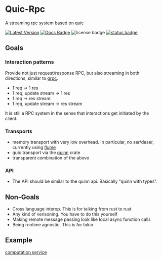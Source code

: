 # Quic-Rpc

A streaming rpc system based on quic

[![Latest Version]][crates.io] [![Docs Badge]][docs.rs] ![license badge] [![status badge]][status link]

[Latest Version]: https://img.shields.io/crates/v/quic-rpc.svg
[crates.io]: https://crates.io/crates/quic-rpc
[Docs Badge]: https://img.shields.io/badge/docs-docs.rs-green
[docs.rs]: https://docs.rs/quic-rpc
[license badge]: https://img.shields.io/crates/l/quic-rpc
[status badge]: https://github.com/n0-computer/quic-rpc/actions/workflows/rust.yml/badge.svg
[status link]: https://github.com/n0-computer/quic-rpc/actions/workflows/rust.yml

## Goals

### Interaction patterns

Provide not just request/response RPC, but also streaming in both directions, similar to [grpc].

- 1 req -> 1 res
- 1 req, update stream -> 1 res
- 1 req -> res stream
- 1 req, update stream -> res stream

It is still a RPC system in the sense that interactions get initiated by the client.

### Transports

- memory transport with very low overhead. In particular, no ser/deser, currently using [flume]
- quic transport via the [quinn] crate
- transparent combination of the above

### API

- The API should be similar to the quinn api. Basically "quinn with types".

## Non-Goals

- Cross language interop. This is for talking from rust to rust
- Any kind of verisoning. You have to do this yourself
- Making remote message passing look like local async function calls
- Being runtime agnostic. This is for tokio

## Example

[computation service](https://github.com/n0-computer/quic-rpc/blob/main/tests/math.rs)

[quinn]: https://docs.rs/quinn/
[flume]: https://docs.rs/flume/
[grpc]: https://grpc.io/